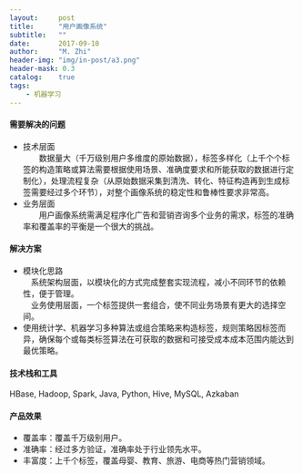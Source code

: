 ```yaml
---
layout:     post
title:      "用户画像系统"
subtitle:   ""
date:       2017-09-10
author:     "M. Zhi"
header-img: "img/in-post/a3.png"
header-mask: 0.3
catalog:    true
tags:
    - 机器学习
---
```



#### 需要解决的问题
+ 技术层面  
&emsp;&emsp;数据量大（千万级别用户多维度的原始数据），标签多样化（上千个个标签的构造策略或算法需要根据使用场景、准确度要求和所能获取的数据进行定制化），处理流程复杂（从原始数据采集到清洗、转化、特征构造再到生成标签需要经过多个环节），对整个画像系统的稳定性和鲁棒性要求非常高。
+ 业务层面  
&emsp;&emsp;用户画像系统需满足程序化广告和营销咨询多个业务的需求，标签的准确率和覆盖率的平衡是一个很大的挑战。


#### 解决方案
+ 模块化思路  
&emsp;系统架构层面，以模块化的方式完成整套实现流程，减小不同环节的依赖性，便于管理。  
&emsp;业务使用层面，一个标签提供一套组合，使不同业务场景有更大的选择空间。  
+ 使用统计学、机器学习多种算法或组合策略来构造标签，规则策略因标签而异，确保每个或每类标签算法在可获取的数据和可接受成本成本范围内能达到最优策略。


#### 技术栈和工具

HBase, Hadoop, Spark, Java, Python, Hive, MySQL, Azkaban

#### 产品效果
+ 覆盖率：覆盖千万级别用户。
+ 准确率：经过多方验证，准确率处于行业领先水平。
+ 丰富度：上千个标签，覆盖母婴、教育、旅游、电商等热门营销领域。
